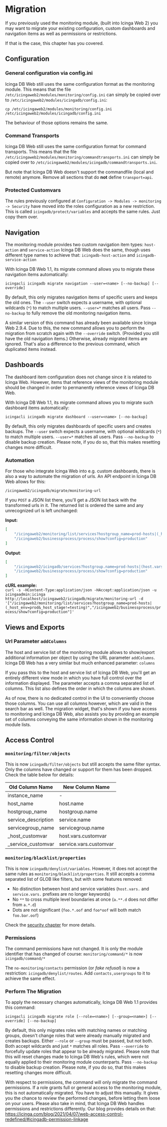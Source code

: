 # Migration

If you previously used the monitoring module, (built into Icinga Web 2) you may want to
migrate your existing configuration, custom dashboards and navigation items as well as
permissions or restrictions.

If that is the case, this chapter has you covered.

## Configuration

### General configuration via config.ini

Icinga DB Web still uses the same configuration format as the monitoring module. This means that the file
`/etc/icingaweb2/modules/monitoring/config.ini` can simply be copied over to
`/etc/icingaweb2/modules/icingadb/config.ini`:

```
cp /etc/icingaweb2/modules/monitoring/config.ini /etc/icingaweb2/modules/icingadb/config.ini
```

The behaviour of those options remains the same.

### Command Transports

Icinga DB Web still uses the same configuration format for command transports. This means that the file
`/etc/icingaweb2/modules/monitoring/commandtransports.ini` can simply be copied over to
`/etc/icingaweb2/modules/icingadb/commandtransports.ini`.

But note that Icinga DB Web doesn't support the commandfile (local and remote) anymore. Remove all sections
that do **not** define `transport=api`.

### Protected Customvars

The rules previously configured at `Configuration -> Modules -> monitoring -> Security` have moved into the
roles configuration as a new restriction. This is called `icingadb/protect/variables` and accepts the same
rules. Just copy them over.

## Navigation

The monitoring module provides two custom navigation item types: `host-action` and `service-action`
Icinga DB Web does the same, though uses different type names to achieve that: `icingadb-host-action`
and `icingadb-service-action`

With Icinga DB Web 1.1, its migrate command allows you to migrate these navigation items automatically:

`icingacli icingadb migrate navigation --user=<name> [--no-backup] [--override]`

By default, this only migrates navigation items of specific users and keeps the old ones. The `--user`
switch expects a username, with optional wildcards (`*`) to match multiple users. `--user=*` matches
all users. Pass `--no-backup` to fully remove the old monitoring navigation items.

A similar version of this command has already been available since Icinga Web 2.9.4. Due to this, the new
command allows you to perform the migration from scratch again with the `--override` switch. (Provided you
still have the old navigation items.) Otherwise, already migrated items are ignored. That's also a difference
to the previous command, which duplicated items instead.

## Dashboards

The dashboard item configuration does not change since it is related to Icinga Web. However, items that
reference views of the monitoring module should be changed in order to permanently reference views of
Icinga DB Web.

With Icinga DB Web 1.1, its migrate command allows you to migrate such dashboard items automatically:

`icingacli icingadb migrate dashboard --user=<name> [--no-backup]`

By default, this only migrates dashboards of specific users and creates backups. The `--user` switch
expects a username, with optional wildcards (`*`) to match multiple users. `--user=*` matches all users.
Pass `--no-backup` to disable backup creation. Please note, if you do so, that this makes resetting
changes more difficult.

### Automation

For those who integrate Icinga Web into e.g. custom dashboards, there is also a way to automate the
migration of urls. An API endpoint in Icinga DB Web allows for this:

`/icingaweb2/icingadb/migrate/monitoring-url`

If you `POST` a JSON list there, you'll get a JSON list back with the transformed urls in it.
The returned list is ordered the same and any unrecognized url is left unchanged:

**Input:**  
```json
[
    "/icingaweb2/monitoring/list/services?hostgroup_name=prod-hosts|(_host_env=prod&_host_stage!=testing)",
    "/icingaweb2/businessprocess/process/show?config=production"
]
```

**Output**:  
```json
[
    "/icingaweb2/icingadb/services?hostgroup.name=prod-hosts|(host.vars.env=prod&host.vars.stage!=testing)",
    "/icingaweb2/businessprocess/process/show?config=production"
]
```

**cURL example:**  
`curl -s -HContent-Type:application/json -HAccept:application/json -u icingaadmin:icinga http://localhost/icingaweb2/icingadb/migrate/monitoring-url -d '["/icingaweb2/monitoring/list/services?hostgroup_name=prod-hosts|(_host_env=prod&_host_stage!=testing)","/icingaweb2/businessprocess/process/show?config=production"]'`


## Views and Exports

### Url Parameter `addColumns`

The host and service list of the monitoring module allows to show/export additional information per object by using the
URL parameter `addColumns`. Icinga DB Web has a very similar but much enhanced parameter: `columns`

If you pass this to the host and service list of Icinga DB Web, you'll get an entirely different view mode in which you
have full control over the information displayed. The parameter accepts a comma separated list of columns. This list
also defines the order in which the columns are shown.

As of now, there is no dedicated control in the UI to conveniently choose those columns. You can use all columns
however, which are valid in the search bar as well. The migration widget, that's shown if you have access to
monitoring and Icinga DB Web, also assists you by providing an example set of columns conveying the same information
shown in the monitoring module lists.

## Access Control

### `monitoring/filter/objects`

This is now `icingadb/filter/objects` but still accepts the same filter syntax. Only the columns have changed
or support for them has been dropped. Check the table below for details:

| Old Column Name      | New Column Name        |
|----------------------|------------------------|
| instance\_name       | -                      |
| host\_name           | host.name              |
| hostgroup\_name      | hostgroup.name         |
| service\_description | service.name           |
| servicegroup\_name   | servicegroup.name      |
| \_host\_customvar    | host.vars.customvar    |
| \_service\_customvar | service.vars.customvar |

### `monitoring/blacklist/properties`

This is now `icingadb/denylist/variables`. However, it does not accept the same rules as
`monitoring/blacklist/properties`. It still accepts a comma separated list of GLOB like filters,
but with some features removed:

* No distinction between host and service variables (`host.vars.` and `service.vars.` prefixes are no longer keywords)
* No `**` to cross multiple level boundaries at once (`a.**.d` does not differ from `a.*.d`)
* Dots are not significant (`foo.*.oof` and `foo*oof` will both match `foo.bar.oof`)

Check the [security chapter](04-Security.md#variable-paths) for more details.

### Permissions

The command permissions have not changed. It is only the module identifier that has changed of course:
`monitoring/command/*` is now `icingadb/command/*`

The `no-monitoring/contacts` permission (or *fake refusal*) is now a restriction: `icingadb/denylist/routes`.
Add `contacts,usergroups` to it to achieve the same effect.

### Perform The Migration

To apply the necessary changes automatically, Icinga DB Web 1.1 provides this command:

`icingacli icingadb migrate role [--role=<name>] [--group=<name>] [--override] [--no-backup]`

By default, this only migrates roles with matching names or matching groups, doesn't change roles that were
already manually migrated and creates backups. Either `--role` or `--group` must be passed, but not both.
Both accept wildcards and just `*` matches all roles. Pass `--override` to forcefully update roles that appear
to be already migrated. Please note that this will reset changes made to Icinga DB Web's rules, which were not
equally applied to their monitoring module counterparts. Pass `--no-backup` to disable backup creation. Please
note, if you do so, that this makes resetting changes more difficult.

With respect to permissions, the command will only migrate the command permissions. If a role grants full or
general access to the monitoring module, this is not automatically migrated. You have to adjust this manually.
It gives you the chance to review the performed changes, before letting them loose on your users. Please also
take in mind, that Icinga DB Web handles permissions and restrictions differently. Our blog provides details
on that: https://icinga.com/blog/2021/04/07/web-access-control-redefined/#icingadb-permission-linkage

